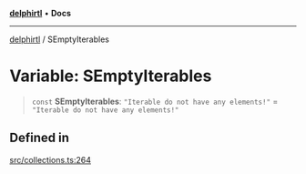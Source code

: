 [**delphirtl**](../README.md) • **Docs**

***

[delphirtl](../globals.md) / SEmptyIterables

# Variable: SEmptyIterables

> `const` **SEmptyIterables**: `"Iterable do not have any elements!"` = `"Iterable do not have any elements!"`

## Defined in

[src/collections.ts:264](https://github.com/chuacw/delphirtl/blob/330aebacf278bc1990fa50cf42ddc34bae1be0d7/src/collections.ts#L264)
